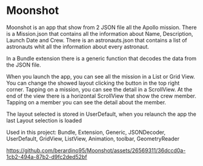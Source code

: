 # Moonshot

Moonshot is  an app that show from 2 JSON file all the Apollo mission.
There is a Mission.json that contains all the information about Name, Description, Launch Date and Crew.
There is an astronauts.json that contains a list of astronauts whit all the information about every astronaut.

In a Bundle extension there is a generic function that decodes the data from the JSON file.

When you launch the app, you can see all the mission in a List or Grid View. You can change the showed layout clicking the button in the top right corner.
Tapping on a mission, you can see the detail in a ScrollView. At the end of the view there is a horizontal ScrollView that show the crew member.
Tapping on a member you can see the detail about the member.

The layout selected is stored in UserDefault, when you relaunch the app the last Layout selection is loaded


Used in this project: Bundle, Extension, Generic, JSONDecoder, UserDefault, GridView, ListView, Animation, toolbar, GeometryReader



https://github.com/berardino95/Moonshot/assets/26569311/36dccd0a-1cb2-494a-87b2-d9fc2ded52bf

